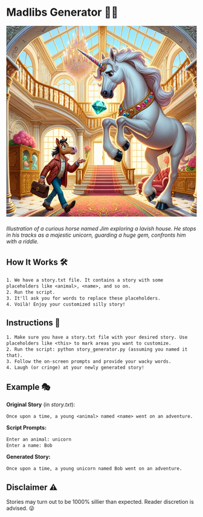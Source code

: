 # Madlibs Generator 📖✨

![Jim the horse](jim.png)
<h6>Illustration of a curious horse named Jim exploring a lavish house. He stops in his tracks as a majestic unicorn, guarding a huge gem, confronts him with a riddle.</h6>

## How It Works 🛠️

    1. We have a story.txt file. It contains a story with some placeholders like <animal>, <name>, and so on.
    2. Run the script.
    3. It'll ask you for words to replace these placeholders.
    4. Voilà! Enjoy your customized silly story!

## Instructions 📝

    1. Make sure you have a story.txt file with your desired story. Use placeholders like <this> to mark areas you want to customize.
    2. Run the script: python story_generator.py (assuming you named it that).
    3. Follow the on-screen prompts and provide your wacky words.
    4. Laugh (or cringe) at your newly generated story!

## Example 🎭

**Original Story** (in _story.txt_):

```
Once upon a time, a young <animal> named <name> went on an adventure.
```

**Script Prompts:**

```	
Enter an animal: unicorn
Enter a name: Bob
```

**Generated Story:**

```
Once upon a time, a young unicorn named Bob went on an adventure.
```

## Disclaimer ⚠️

Stories may turn out to be 1000% sillier than expected. Reader discretion is advised. 😜